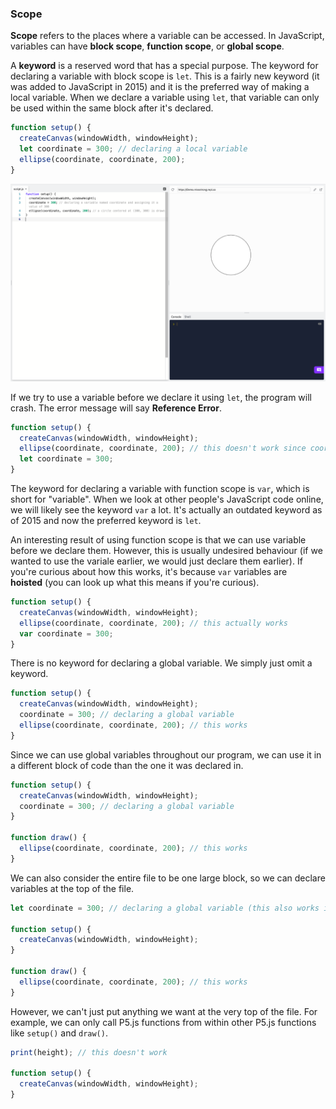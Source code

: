 ### Scope

**Scope** refers to the places where a variable can be accessed. In JavaScript, variables can have **block scope**, **function scope**, or **global scope**.

A **keyword** is a reserved word that has a special purpose. The keyword for declaring a variable with block scope is `let`. This is a fairly new keyword (it was added to JavaScript in 2015) and it is the preferred way of making a local variable. When we declare a variable using `let`, that variable can only be used within the same block after it's declared. 

```javascript
function setup() {
  createCanvas(windowWidth, windowHeight);
  let coordinate = 300; // declaring a local variable
  ellipse(coordinate, coordinate, 200); 
}
```

![](../../Images/Coordinate300.png)

If we try to use a variable before we declare it using `let`, the program will crash. The error message will say **Reference Error**.

```javascript
function setup() {
  createCanvas(windowWidth, windowHeight);
  ellipse(coordinate, coordinate, 200); // this doesn't work since coordinate hasn't been declared yet
  let coordinate = 300; 
}
```

The keyword for declaring a variable with function scope is `var`, which is short for "variable". When we look at other people's JavaScript code online, we will likely see the keyword `var` a lot. It's actually an outdated keyword as of 2015 and now the preferred keyword is `let`. 

An interesting result of using function scope is that we can use variable before we declare them. However, this is usually undesired behaviour (if we wanted to use the variale earlier, we would just declare them earlier). If you're curious about how this works, it's because `var` variables are **hoisted** (you can look up what this means if you're curious).

```js
function setup() {
  createCanvas(windowWidth, windowHeight);
  ellipse(coordinate, coordinate, 200); // this actually works
  var coordinate = 300; 
}
```

There is no keyword for declaring a global variable. We simply just omit a keyword.

```js
function setup() {
  createCanvas(windowWidth, windowHeight);
  coordinate = 300; // declaring a global variable
  ellipse(coordinate, coordinate, 200); // this works
}
```

Since we can use global variables throughout our program, we can use it in a different block of code than the one it was declared in.

```javascript
function setup() {
  createCanvas(windowWidth, windowHeight);
  coordinate = 300; // declaring a global variable
}

function draw() {
  ellipse(coordinate, coordinate, 200); // this works
}
```

We can also consider the entire file to be one large block, so we can declare variables at the top of the file.

```javascript
let coordinate = 300; // declaring a global variable (this also works if we omit "let")

function setup() {
  createCanvas(windowWidth, windowHeight);
}

function draw() {
  ellipse(coordinate, coordinate, 200); // this works
}
```

However, we can't just put anything we want at the very top of the file. For example, we can only call P5.js functions from within other P5.js functions like `setup()` and `draw()`.

```javascript
print(height); // this doesn't work

function setup() {
  createCanvas(windowWidth, windowHeight);
}
```
